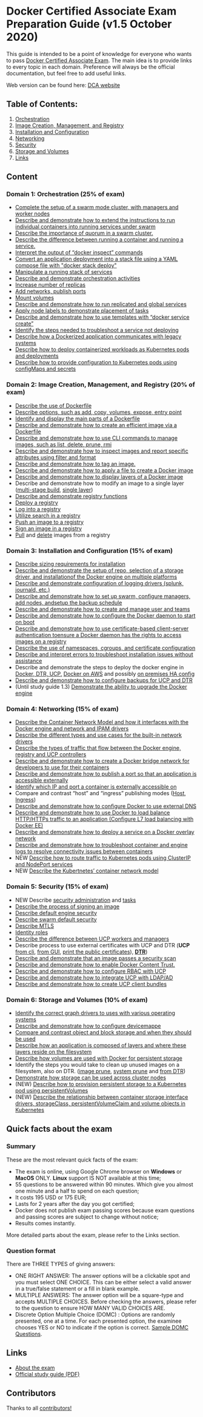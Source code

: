 # Docker Certified Associate Exam Preparation Guide (v1.5 October 2020)

This guide is intended to be a point of knowledge for everyone who wants to pass [Docker Certified Associate Exam](https://blog.docker.com/2017/09/introducing-docker-global-professional-certification-program/). The main idea is to provide links to every topic in each domain. Preference will always be the official documentation, but feel free to add useful links.

Web version can be found here: [DCA website](https://evalle.github.io/DCA/)

## Table of Contents:
1. [Orchestration](https://github.com/Evalle/DCA/blob/master/README.md#domain-1-orchestration-25-of-exam)
2. [Image Creation, Management, and Registry](https://github.com/Evalle/DCA/blob/master/README.md#domain-2-image-creation-management-and-registry-20-of-exam)
3. [Installation and Configuration](https://github.com/Evalle/DCA/blob/master/README.md#domain-3-installation-and-configuration-15-of-exam)
4. [Networking](https://github.com/Evalle/DCA/blob/master/README.md#domain-4-networking-15-of-exam)
5. [Security](https://github.com/Evalle/DCA/blob/master/README.md#domain-5-security-15-of-exam)
6. [Storage and Volumes](https://github.com/Evalle/DCA/blob/master/README.md#domain-6-storage-and-volumes-10-of-exam)
7. [Links](https://github.com/evalle/dca#links)

## Content

### Domain 1: Orchestration (25% of exam)
- [Complete the setup of a swarm mode cluster, with managers and worker nodes](https://docs.docker.com/engine/swarm/swarm-tutorial/create-swarm/)
- [Describe and demonstrate how to extend the instructions to run individual containers into running services under swarm](https://docs.docker.com/engine/swarm/swarm-tutorial/deploy-service/)
- [Describe the importance of quorum in a swarm cluster.](https://docs.docker.com/engine/swarm/raft/)
- [Describe the difference between running a container and running a service.](https://docs.docker.com/engine/swarm/how-swarm-mode-works/services/#services-tasks-and-containers)
- [Interpret the output of “docker inspect” commands](https://docs.docker.com/engine/swarm/swarm-tutorial/inspect-service/)
- [Convert an application deployment into a stack file using a YAML compose file with "docker stack deploy"](https://docs.docker.com/engine/swarm/stack-deploy/)
- [Manipulate a running stack of services](https://docs.docker.com/engine/reference/commandline/stack_services/#related-commands)
- [Describe and demonstrate orchestration activities](https://docs.docker.com/get-started/orchestration/)
- [Increase number of replicas](https://docs.docker.com/engine/reference/commandline/service_scale/)
- [Add networks, publish ports](https://docs.docker.com/network/) 
- [Mount volumes](https://docs.docker.com/storage/volumes/)
- [Describe and demonstrate how to run replicated and global services](https://docs.docker.com/engine/swarm/how-swarm-mode-works/services/#replicated-and-global-services)
- [Apply node labels to demonstrate placement of tasks](https://success.mirantis.com/article/using-contraints-and-labels-to-control-the-placement-of-containers)
- [Describe and demonstrate how to use templates with “docker service create”](https://docs.docker.com/engine/reference/commandline/service_create/#create-services-using-templates)
- [Identify the steps needed to troubleshoot a service not deploying](https://success.mirantis.com/article/swarm-troubleshooting-methodology)
- [Describe how a Dockerized application communicates with legacy systems](https://docs.docker.com/config/containers/container-networking/)
- [Describe how to deploy containerized workloads as Kubernetes pods and deployments](https://docs.docker.com/get-started/kube-deploy/)
- [Describe how to provide configuration to Kubernetes pods using configMaps and secrets](https://opensource.com/article/19/6/introduction-kubernetes-secrets-and-configmaps)

### Domain 2: Image Creation, Management, and Registry (20% of exam)
- [Describe the use of Dockerfile](https://docs.docker.com/engine/reference/builder/)
- [Describe options, such as add, copy, volumes, expose, entry point](https://docs.docker.com/engine/reference/builder/#from)
- [Identify and display the main parts of a Dockerfile](https://docs.docker.com/engine/reference/builder/#dockerfile-examples)
- [Describe and demonstrate how to create an efficient image via a Dockerfile](https://docs.docker.com/engine/userguide/eng-image/dockerfile_best-practices/)
- [Describe and demonstrate how to use CLI commands to manage images, such as list, delete, prune, rmi](https://docs.docker.com/engine/reference/commandline/image/#usage)
- [Describe and demonstrate how to inspect images and report specific attributes using filter and format](https://docs.docker.com/engine/reference/commandline/images/#filtering)
- [Describe and demonstrate how to tag an image.](https://docs.docker.com/engine/reference/commandline/tag/)
- [Describe and demonstrate how to apply a file to create a Docker image](https://docs.docker.com/engine/reference/commandline/image_load/)
- [Describe and demonstrate how to display layers of a Docker image](https://docs.docker.com/engine/reference/commandline/image_inspect/)
- Describe and demonstrate how to modify an image to a single layer ([multi-stage build](https://docs.docker.com/develop/develop-images/dockerfile_best-practices/#minimize-the-number-of-layers), [single layer](https://stackoverflow.com/questions/39695031/how-make-docker-layer-to-single-layer))
- [Describe and demonstrate registry functions](https://docs.docker.com/registry/)
- [Deploy a registry](https://docs.docker.com/registry/deploying/)
- [Log into a registry](https://docs.docker.com/engine/reference/commandline/login/)
- [Utilize search in a registry](https://docs.docker.com/engine/reference/commandline/search/)
- [Push an image to a registry](https://docs.docker.com/engine/reference/commandline/push/)
- [Sign an image in a registry](https://docs.docker.com/engine/reference/commandline/trust_sign/)
- [Pull](https://docs.docker.com/engine/reference/commandline/pull/) and [delete](https://docs.docker.com/registry/spec/api/#deleting-an-image) images from a registry

### Domain 3: Installation and Configuration (15% of exam)
- [Describe sizing requirements for installation](https://docs.docker.com/datacenter/ucp/2.2/guides/admin/install/system-requirements/#hardware-and-software-requirements)
- [Describe and demonstrate the setup of repo, selection of a    storage driver, and installationof the Docker engine on multiple platforms](https://docs.docker.com/install/)
- [Describe and demonstrate configuration of logging drivers (splunk, journald, etc.)](https://docs.docker.com/config/containers/logging/configure/)
- [Describe and demonstrate how to set up swarm, configure managers, add nodes, andsetup the backup schedule](https://docs.docker.com/engine/swarm/admin_guide/)
- [Describe and demonstrate how to create and manage user and teams](https://docs.docker.com/datacenter/dtr/2.4/guides/admin/manage-users/create-and-manage-teams/)
- [Describe and demonstrate how to configure the Docker daemon to start on boot](https://docs.docker.com/install/linux/linux-postinstall/)
- [Describe and demonstrate how to use certificate-based client-server authentication toensure a Docker daemon has the rights to access images on a registry](https://docs.docker.com/engine/security/certificates/)
- [Describe the use of namespaces, cgroups, and certificate configuration](https://docs.docker.com/engine/docker-overview/#namespaces)
- [Describe and interpret errors to troubleshoot installation issues without assistance](https://docs.docker.com/config/daemon/#troubleshoot-the-daemon)
- Describe and demonstrate the steps to deploy the docker engine in [Docker, ](https://docs.docker.com/install/linux/docker-ce/ubuntu/) [DTR, ](https://docs.docker.com/datacenter/dtr/2.3/guides/admin/install/) [UCP,](https://docs.docker.com/ee/ucp/) [Docker on AWS](https://docs.docker.com/docker-for-aws/) and possibly [on premises HA config](https://docs.docker.com/engine/swarm/admin_guide/#add-manager-nodes-for-fault-tolerance)
- [Describe and demonstrate how to configure backups for UCP and DTR](https://docs.docker.com/datacenter/ucp/2.2/guides/admin/backups-and-disaster-recovery/)
- (Until study guide 1.3) [Demonstrate the ability to upgrade the Docker engine](https://docs.docker.com/install/linux/docker-ce/ubuntu/#upgrade-docker-engine---community)

### Domain 4: Networking (15% of exam)
- [Describe the Container Network Model and how it interfaces with the Docker engine and network and IPAM drivers](https://success.docker.com/article/networking/)
- [Describe the different types and use cases for the built-in network drivers](https://blog.docker.com/2016/12/understanding-docker-networking-drivers-use-cases/)
- [Describe the types of traffic that flow between the Docker engine, registry and UCP controllers](https://success.docker.com/article/networking/)
- [Describe and demonstrate how to create a Docker bridge network for developers to use for their containers](https://docs.docker.com/network/network-tutorial-standalone/)
- [Describe and demonstrate how to publish a port so that an application is accessible externally](https://github.com/wsargent/docker-cheat-sheet#exposing-ports)
- [Identify which IP and port a container is externally accessible on](https://docs.docker.com/engine/reference/commandline/port/#examples)
- Compare and contrast “host” and “ingress” publishing modes ([Host](https://docs.docker.com/engine/swarm/services/#publish-a-services-ports-directly-on-the-swarm-node), [Ingress](https://docs.docker.com/engine/swarm/ingress/))
- [Describe and demonstrate how to configure Docker to use external DNS](https://gist.github.com/Evalle/7b21e0357c137875a03480428a7d6bf6)
- [Describe and demonstrate how to use Docker to load balance HTTP/HTTPs traffic to an application (Configure L7 load balancing with Docker EE)](https://docs.docker.com/datacenter/ucp/2.2/guides/admin/configure/use-a-load-balancer/#configuration-examples)
- [Describe and demonstrate how to deploy a service on a Docker overlay network](https://docs.docker.com/network/overlay/)
- [Describe and demonstrate how to troubleshoot container and engine logs to resolve connectivity issues between containers](https://success.docker.com/article/troubleshooting-container-networking)
- NEW [Describe how to route traffic to Kubernetes pods using ClusterIP and NodePort services](https://kubernetes.io/docs/concepts/services-networking/service/#publishing-services-service-types)
- NEW [Describe the Kubertnetes’ container network model](https://kubernetes.io/docs/concepts/cluster-administration/networking/)

### Domain 5: Security (15% of exam)
- NEW Describe [security administration](https://docs.docker.com/engine/swarm/how-swarm-mode-works/services/#tasks-and-scheduling) and [tasks](https://docs.docker.com/engine/swarm/how-swarm-mode-works/services/#tasks-and-scheduling)
- [Describe the process of signing an image](https://docs.docker.com/engine/security/trust/content_trust/#push-trusted-content)
- [Describe default engine security](https://docs.docker.com/engine/security/security/)
- [Describe swarm default security](https://docs.docker.com/engine/swarm/how-swarm-mode-works/pki/)
- [Describe MTLS](https://diogomonica.com/2017/01/11/hitless-tls-certificate-rotation-in-go/)
- [Identity roles](https://docs.docker.com/datacenter/ucp/2.2/guides/access-control/permission-levels/#roles)
- [Describe the difference between UCP workers and managers](https://docs.docker.com/datacenter/ucp/2.2/guides/architecture/)
- Describe process to use external certificates with UCP and DTR (**UCP** [from cli](https://success.docker.com/article/how-do-i-provide-an-externally-generated-security-certificate-during-the-ucp-command-line-installation), [from GUI](https://docs.docker.com/ee/ucp/admin/configure/use-your-own-tls-certificates/#configure-ucp-to-use-your-own-tls-certificates-and-keys), [print the public certificates](https://docs.docker.com/datacenter/ucp/3.0/reference/cli/dump-certs/)), [**DTR**](https://docs.docker.com/ee/dtr/admin/configure/use-your-own-tls-certificates/))
- [Describe and demonstrate that an image passes a security scan](https://docs.docker.com/datacenter/dtr/2.5/guides/admin/configure/set-up-vulnerability-scans/)
- [Describe and demonstrate how to enable Docker Content Trust.](https://docs.docker.com/engine/security/trust/content_trust/)
- [Describe and demonstrate how to configure RBAC with UCP](https://docs.docker.com/datacenter/ucp/2.2/guides/access-control/)
- [Describe and demonstrate how to integrate UCP with LDAP/AD](https://docs.docker.com/datacenter/ucp/2.2/guides/admin/configure/external-auth/)
- [Describe and demonstrate how to create UCP client bundles](https://blog.docker.com/2017/09/get-familiar-docker-enterprise-edition-client-bundles/)

### Domain 6: Storage and Volumes (10% of exam)
- [ Identify the correct graph drivers to uses with various operating systems](https://docs.docker.com/storage/storagedriver/select-storage-driver/)
- [Describe and demonstrate how to configure devicemappe](https://docs.docker.com/storage/storagedriver/device-mapper-driver/#configure-docker-with-the-devicemapper-storage-driver)
- [Compare and contrast object and block storage and when they should be used](https://rancher.com/block-object-file-storage-containers/)
- [Describe how an application is composed of layers and where these layers reside on the filesystem](https://docs.docker.com/storage/storagedriver/#images-and-layers)
- [Describe how volumes are used with Docker for persistent storage](https://docs.docker.com/storage/volumes/)
- Identify the steps you would take to clean up unused images on a filesystem, also on DTR.
([image prune](https://docs.docker.com/engine/reference/commandline/image_prune/), [system prune](https://docs.docker.com/engine/reference/commandline/system_prune/) and [from DTR](https://docs.docker.com/ee/dtr/user/manage-images/delete-images/))
- [Demonstrate how storage can be used across cluster nodes](https://docs.docker.com/engine/extend/legacy_plugins/#volume-plugins)
 - (NEW) [Describe how to provision persistent storage to a Kubernetes pod using persistentVolumes]()
 - (NEW) [Describe the relationship between container storage interface drivers, storageClass, persistentVolumeClaim and volume objects in Kubernetes]()

## Quick facts about the exam

  ### Summary
  These are the most relevant quick facts of the exam:

  - The exam is online, using Google Chrome browser on <B>Windows</B> or <B>MacOS</B> ONLY. <B>Linux</B> support IS NOT available at this time;
  - 55 questions to be answered within 90 minutes. Which give you almost one minute and a half to spend on each question;
  - It costs 195 USD or 175 EUR;
  - Lasts for 2 years after the day you got certified;
  - Docker does not publish exam passing scores because exam questions and passing scores are subject to change without notice;
  - Results comes instantly.

  More detailed parts about the exam, please refer to the Links section.

  ### Question format

 There are THREE TYPES of giving answers:
 - ONE RIGHT ANSWER: The answer options will be a clickable spot and you must select ONE CHOICE. This can be either select a valid answer in a true/false statement or a fill in blank example.
 - MULTIPLE ANSWERS: The answer option will be a square-type and accepts MULTIPLE CHOICES. Before checking the answers, please refer to the question to ensure HOW MANY VALID CHOICES ARE.
 - Discrete Option Multiple Choice (DOMC) : Options are randomly presented, one at a time. For each presented option, the examinee chooses YES or NO to indicate if the option is correct. [Sample DOMC Questions](https://sei.caveon.com/launchpad/docker-domc-practice-exam-world-geography/domc-practice).   


## Links

- [About the exam](https://success.mirantis.com/certification)
- [Official study guide (PDF)](https://training.mirantis.com/wp-content/uploads/2020/10/Docker-Study-Guide_v1.5-October.pdf)

## Contributors

Thanks to all [contributors!](https://github.com/Evalle/DCA/graphs/contributors)

